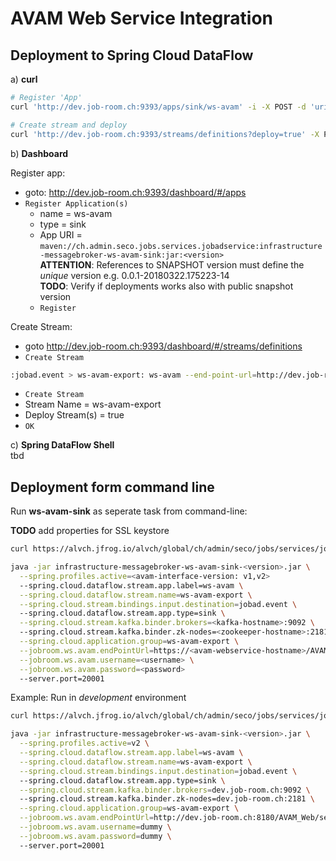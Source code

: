 AVAM Web Service Integration 
============================

Deployment to Spring Cloud DataFlow
-----------------------------------

a) **curl**

```bash
# Register 'App'
curl 'http://dev.job-room.ch:9393/apps/sink/ws-avam' -i -X POST -d 'uri=maven%3A%2F%2Fch.admin.seco.jobs.services.jobadservice%3Ainfrastructure-messagebroker-ws-avam-sink%3A0.0.1-SNAPSHOT'

# Create stream and deploy
curl 'http://dev.job-room.ch:9393/streams/definitions?deploy=true' -X POST -d 'name=ws-avam-export&definition=jobad.event > ws-avam-export: ws-avam --end-point-url=http://dev.job-room.ch:8180/AVAM_Web/services/EgovService --password=dummy --username=dummy --spring.profiles.active=v2'
```

b) **Dashboard**

Register app:

- goto: http://dev.job-room.ch:9393/dashboard/#/apps
- `Register Application(s)`
  - name = ws-avam
  - type = sink
  - App URI = `maven://ch.admin.seco.jobs.services.jobadservice:infrastructure-messagebroker-ws-avam-sink:jar:<version>` \
    **ATTENTION**: References to SNAPSHOT version must define the _unique_ version e.g. 0.0.1-20180322.175223-14 \
    **TODO**: Verify if deployments works also with public snapshot version
  - `Register` 

Create Stream:
- goto http://dev.job-room.ch:9393/dashboard/#/streams/definitions
- `Create Stream`
```bash
:jobad.event > ws-avam-export: ws-avam --end-point-url=http://dev.job-room.ch:8180/AVAM_Web/services/EgovService --password=dummy --username=dummy --spring.profiles.active=v2

```
- `Create Stream`
- Stream Name = ws-avam-export
- Deploy Stream(s) = true
- `OK`

c) **Spring DataFlow Shell** \
tbd

   
Deployment form command line
----------------------------
Run **ws-avam-sink** as seperate task from command-line:

**TODO** add properties for SSL keystore

```bash
curl https://alvch.jfrog.io/alvch/global/ch/admin/seco/jobs/services/jobadservice/infrastructure-messagebroker-ws-avam-sink/<version>/infrastructure-messagebroker-ws-avam-sink-<version>.jar

java -jar infrastructure-messagebroker-ws-avam-sink-<version>.jar \
  --spring.profiles.active=<avam-interface-version: v1,v2>
  --spring.cloud.dataflow.stream.app.label=ws-avam \
  --spring.cloud.dataflow.stream.name=ws-avam-export \
  --spring.cloud.stream.bindings.input.destination=jobad.event \ 
  --spring.cloud.dataflow.stream.app.type=sink \
  --spring.cloud.stream.kafka.binder.brokers=<kafka-hostname>:9092 \ 
  --spring.cloud.stream.kafka.binder.zk-nodes=<zookeeper-hostname>:2181 \
  --spring.cloud.application.group=ws-avam-export \
  --jobroom.ws.avam.endPointUrl=https://<avam-webservice-hostname>/AVAM_Web/services/EgovService \
  --jobroom.ws.avam.username=<username> \
  --jobroom.ws.avam.password=<password>
  --server.port=20001  
```


Example: Run in _development_ environment

```bash
curl https://alvch.jfrog.io/alvch/global/ch/admin/seco/jobs/services/jobadservice/infrastructure-messagebroker-ws-avam-sink/<version>/infrastructure-messagebroker-ws-avam-sink-<version>.jar

java -jar infrastructure-messagebroker-ws-avam-sink-<version>.jar \
  --spring.profiles.active=v2 \
  --spring.cloud.dataflow.stream.app.label=ws-avam \
  --spring.cloud.dataflow.stream.name=ws-avam-export \
  --spring.cloud.stream.bindings.input.destination=jobad.event \ 
  --spring.cloud.dataflow.stream.app.type=sink \
  --spring.cloud.stream.kafka.binder.brokers=dev.job-room.ch:9092 \ 
  --spring.cloud.stream.kafka.binder.zk-nodes=dev.job-room.ch:2181 \
  --spring.cloud.application.group=ws-avam-export \
  --jobroom.ws.avam.endPointUrl=http://dev.job-room.ch:8180/AVAM_Web/services/EgovService \
  --jobroom.ws.avam.username=dummy \
  --jobroom.ws.avam.password=dummy \  
  --server.port=20001
```
